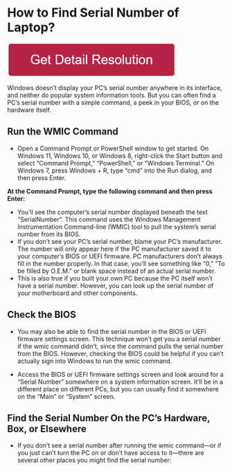 # How to Find Serial Number of Laptop?

[![how to find serial number of laptop](redd.png)](https://github.com/coreencode/how.to.find.serial.number.of.laptop)

Windows doesn’t display your PC’s serial number anywhere in its interface, and neither do popular system information tools. But you can often find a PC’s serial number with a simple command, a peek in your BIOS, or on the hardware itself.


## Run the WMIC Command
* Open a Command Prompt or PowerShell window to get started. On Windows 11, Windows 10, or Windows 8, right-click the Start button and select “Command Prompt,” “PowerShell,” or “Windows Terminal.” On Windows 7, press Windows + R, type “cmd” into the Run dialog, and then press Enter.

**At the Command Prompt, type the following command and then press Enter:**

* You’ll see the computer’s serial number displayed beneath the text “SerialNumber”. This command uses the Windows Management Instrumentation Command-line (WMIC) tool to pull the system’s serial number from its BIOS.
* If you don’t see your PC’s serial number, blame your PC’s manufacturer. The number will only appear here if the PC manufacturer saved it to your computer’s BIOS or UEFI firmware. PC manufacturers don’t always fill in the number properly. In that case, you’ll see something like “0,” “To be filled by O.E.M.” or blank space instead of an actual serial number.
* This is also true if you built your own PC because the PC itself won’t have a serial number. However, you can look up the serial number of your motherboard and other components.


## Check the BIOS

* You may also be able to find the serial number in the BIOS or UEFI firmware settings screen. This technique won’t get you a serial number if the wmic command didn’t, since the command pulls the serial number from the BIOS. However, checking the BIOS could be helpful if you can’t actually sign into Windows to run the wmic command.

* Access the BIOS or UEFI firmware settings screen and look around for a “Serial Number” somewhere on a system information screen. It’ll be in a different place on different PCs, but you can usually find it somewhere on the “Main” or “System” screen.

## Find the Serial Number On the PC’s Hardware, Box, or Elsewhere

* If you don’t see a serial number after running the wmic command—or if you just can’t turn the PC on or don’t have access to it—there are several other places you might find the serial number:

